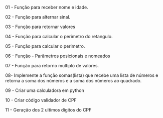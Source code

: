 01 - Função para receber nome e idade. 

02 - Função para alternar sinal. 

03 - Função para retornar valores

04 - Função para calcular o perimetro do retangulo. 

05 - Função para calcular o perimetro.

06 - Função - Parâmetros posicionais e nomeados

07 - Função para retorno multiplo de valores. 

08- Implemente a função somas(lista) que recebe uma lista de números e retorna a soma dos números e a soma dos números ao quadrado.

09 - Criar uma calculadora em python

10 - Criar código validador de CPF 

11 - Geração dos 2 ultimos digitos do CPF